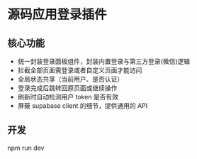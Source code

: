 # 源码应用登录插件

## 核心功能

- 统一封装登录面板组件，封装内置登录与第三方登录(微信)逻辑
- 拦截全部页面需登录或者自定义页面才能访问
- 全局状态共享（当前用户、是否认证）
- 登录完成后跳转回原页面或继续操作
- 刷新时自动检测用户 token 是否有效
- 屏蔽 supabase client 的细节，提供通用的 API

## 开发

npm run dev
